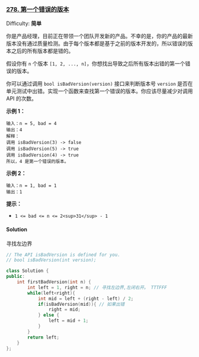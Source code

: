 ### [278\. 第一个错误的版本](https://leetcode-cn.com/problems/first-bad-version/)

Difficulty: **简单**


你是产品经理，目前正在带领一个团队开发新的产品。不幸的是，你的产品的最新版本没有通过质量检测。由于每个版本都是基于之前的版本开发的，所以错误的版本之后的所有版本都是错的。

假设你有 `n` 个版本 `[1, 2, ..., n]`，你想找出导致之后所有版本出错的第一个错误的版本。

你可以通过调用 `bool isBadVersion(version)` 接口来判断版本号 `version` 是否在单元测试中出错。实现一个函数来查找第一个错误的版本。你应该尽量减少对调用 API 的次数。

**示例 1：**

```
输入：n = 5, bad = 4
输出：4
解释：
调用 isBadVersion(3) -> false 
调用 isBadVersion(5) -> true 
调用 isBadVersion(4) -> true
所以，4 是第一个错误的版本。
```

**示例 2：**

```
输入：n = 1, bad = 1
输出：1
```

**提示：**

*   `1 <= bad <= n <= 2<sup>31</sup> - 1`


#### Solution

寻找左边界

```cpp
​// The API isBadVersion is defined for you.
// bool isBadVersion(int version);

class Solution {
public:
    int firstBadVersion(int n) {
        int left = 1, right = n; // 寻找左边界,左闭右开。 TTTFFF
        while(left<right){
            int mid = left + (right - left) / 2;
            if(isBadVersion(mid)){ // 如果出错
                right = mid;
            } else {
                left = mid + 1;
            }
        }
        return left;
    }
};
```